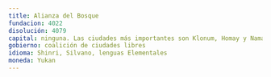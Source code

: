 ```yaml
---
title: Alianza del Bosque
fundacion: 4022
disolución: 4079
capital: ninguna. Las ciudades más importantes son Klonum, Homay y Namagar
gobierno: coalición de ciudades libres
idioma: Shinri, Silvano, lenguas Elementales
moneda: Yukan
---
```


